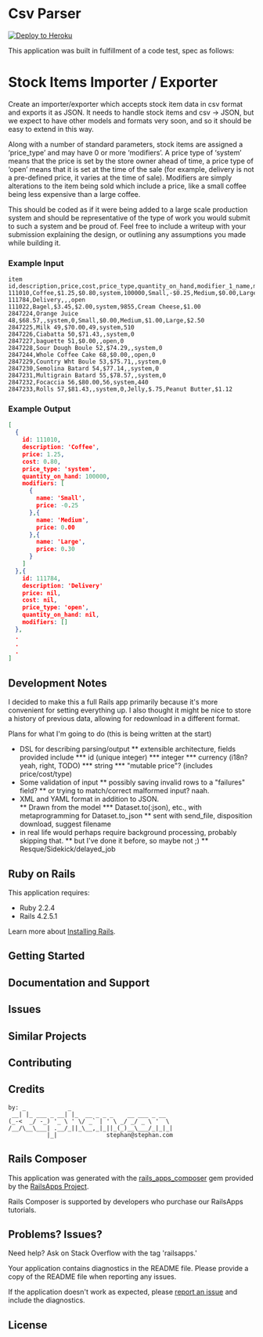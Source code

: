 Csv Parser
================

[![Deploy to Heroku](https://www.herokucdn.com/deploy/button.png)](https://heroku.com/deploy)

This application was built in fulfillment of a code test, spec as follows:

# Stock Items Importer / Exporter

Create an importer/exporter which accepts stock item data in csv format and exports it as JSON. It needs to handle stock items and csv -> JSON, but we expect to have other models and formats very soon, and so it should be easy to extend in this way.

Along with a number of standard parameters, stock items are assigned a ‘price_type’ and may have 0 or more ‘modifiers’. A price type of ‘system’ means that the price is set by the store owner ahead of time, a price type of ‘open’ means that it is set at the time of the sale (for example, delivery is not a pre-defined price, it varies at the time of sale). Modifiers are simply alterations to the item being sold which include a price, like a small coffee being less expensive than a large coffee.

This should be coded as if it were being added to a large scale production system and should be representative of the type of work you would submit to such a system and be proud of. Feel free to include a writeup with your submission explaining the design, or outlining any assumptions you made while building it.

### Example Input

```csv
item id,description,price,cost,price_type,quantity_on_hand,modifier_1_name,modifier_1_price,modifier_2_name,modifier_2_price,modifier_3_name,modifier_3_price
111010,Coffee,$1.25,$0.80,system,100000,Small,-$0.25,Medium,$0.00,Large,$0.30
111784,Delivery,,,open
111022,Bagel,$3.45,$2.00,system,9855,Cream Cheese,$1.00
2847224,Orange Juice 48,$68.57,,system,0,Small,$0.00,Medium,$1.00,Large,$2.50
2847225,Milk 49,$70.00,49,system,510
2847226,Ciabatta 50,$71.43,,system,0
2847227,baguette 51,$0.00,,open,0
2847228,Sour Dough Boule 52,$74.29,,system,0
2847244,Whole Coffee Cake 68,$0.00,,open,0
2847229,Country Wht Boule 53,$75.71,,system,0
2847230,Semolina Batard 54,$77.14,,system,0
2847231,Multigrain Batard 55,$78.57,,system,0
2847232,Focaccia 56,$80.00,56,system,440
2847233,Rolls 57,$81.43,,system,0,Jelly,$.75,Peanut Butter,$1.12
```

### Example Output

```JSON
[
  {
    id: 111010,
    description: 'Coffee',
    price: 1.25,
    cost: 0.80,
    price_type: 'system',
    quantity_on_hand: 100000,
    modifiers: [
      {
        name: 'Small',
        price: -0.25
      },{
        name: 'Medium',
        price: 0.00
      },{
        name: 'Large',
        price: 0.30
      }
    ]
  },{
    id: 111784,
    description: 'Delivery'
    price: nil,
    cost: nil,
    price_type: 'open',
    quantity_on_hand: nil,
    modifiers: []
  },
  .
  .
  .
]
```

Development Notes
-------------

I decided to make this a full Rails app primarily because it's more convenient for setting everything up.  I also thought it might be nice to store a history of previous data, allowing for redownload in a different format.

Plans for what I'm going to do (this is being written at the start)
* DSL for describing parsing/output
** extensible architecture, fields provided include
*** id (unique integer)
*** integer
*** currency (i18n? yeah, right, TODO)
*** string
*** "mutable price"? (includes price/cost/type)
* Some validation of input
** possibly saving invalid rows to a "failures" field?
** or trying to match/correct malformed input? naah.
* XML and YAML format in addition to JSON.  
** Drawn from the model
*** Dataset.to(:json), etc., with metaprogramming for Dataset.to_json
** sent with send_file, disposition download, suggest filename
* in real life would perhaps require background processing, probably skipping that.
** but I've done it before, so maybe not ;)
** Resque/Sidekick/delayed_job

Ruby on Rails
-------------

This application requires:

- Ruby 2.2.4
- Rails 4.2.5.1

Learn more about [Installing Rails](http://railsapps.github.io/installing-rails.html).

Getting Started
---------------

Documentation and Support
-------------------------

Issues
-------------

Similar Projects
----------------

Contributing
------------

Credits
-------

```
by: _            _
 __| |_ ___ _ __| |_  __ _ _ _    __ ___ _ __
(_-<  _/ -_) '_ \ ' \/ _` | ' \ _/ _/ _ \ '  \
/__/\__\___| .__/_||_\__,_|_||_(_)__\___/_|_|_|
           |_|              stephan@stephan.com
```

Rails Composer
-------

This application was generated with the [rails_apps_composer](https://github.com/RailsApps/rails_apps_composer) gem
provided by the [RailsApps Project](http://railsapps.github.io/).

Rails Composer is supported by developers who purchase our RailsApps tutorials.

Problems? Issues?
-----------

Need help? Ask on Stack Overflow with the tag 'railsapps.'

Your application contains diagnostics in the README file. Please provide a copy of the README file when reporting any issues.

If the application doesn't work as expected, please [report an issue](https://github.com/RailsApps/rails_apps_composer/issues)
and include the diagnostics.

License
-------


